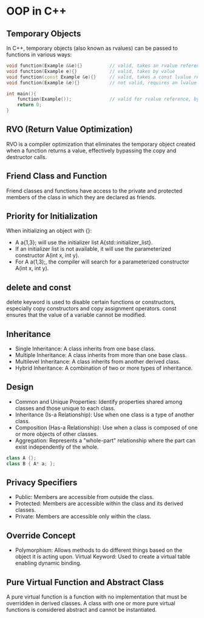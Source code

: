 # OOP in C++
## Temporary Objects
In C++, temporary objects (also known as rvalues) can be passed to functions in various ways:

```cpp
void function(Example &&e){}          // valid, takes an rvalue reference
void function(Example e){}            // valid, takes by value
void function(const Example &e){}     // valid, takes a const lvalue reference
void function(Example &e){}           // not valid, requires an lvalue

int main(){
    function(Example());              // valid for rvalue reference, by value, and const lvalue reference
    return 0;
}
```
## RVO (Return Value Optimization)
RVO is a compiler optimization that eliminates the temporary object created when a function returns a value, effectively bypassing the copy and destructor calls.

## Friend Class and Function
Friend classes and functions have access to the private and protected members of the class in which they are declared as friends.

## Priority for Initialization
When initializing an object with {}:

- A a{1,3}; will use the initializer list A{std::initializer_list}.
- If an initializer list is not available, it will use the parameterized constructor A(int x, int y).
- For A a(1,3);, the compiler will search for a parameterized constructor A(int x, int y).

## delete and const
delete keyword is used to disable certain functions or constructors, especially copy constructors and copy assignment operators. const ensures that the value of a variable cannot be modified.

## Inheritance
- Single Inheritance: A class inherits from one base class.
- Multiple Inheritance: A class inherits from more than one base class.
- Multilevel Inheritance: A class inherits from another derived class.
- Hybrid Inheritance: A combination of two or more types of inheritance.

## Design
- Common and Unique Properties: Identify properties shared among classes and those unique to each class.
- Inheritance (Is-a Relationship): Use when one class is a type of another class.
- Composition (Has-a Relationship): Use when a class is composed of one or more objects of other classes.
- Aggregation: Represents a "whole-part" relationship where the part can exist independently of the whole.
```cpp
class A {};
class B { A* a; };
```

## Privacy Specifiers
- Public: Members are accessible from outside the class.
- Protected: Members are accessible within the class and its derived classes.
- Private: Members are accessible only within the class.

## Override Concept
- Polymorphism: Allows methods to do different things based on the object it is acting upon.
Virtual Keyword: Used to create a virtual table enabling dynamic binding.

## Pure Virtual Function and Abstract Class
A pure virtual function is a function with no implementation that must be overridden in derived classes. A class with one or more pure virtual functions is considered abstract and cannot be instantiated.